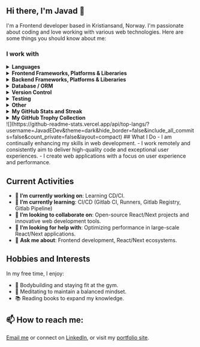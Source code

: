 ## Hi there, I'm Javad 👋

I'm a Frontend developer based in Kristiansand, Norway. I'm passionate about coding and love working with various web technologies. Here are some things you should know about me:

### I work with
<details><summary><b>Languages</b></summary>
<img src="https://img.shields.io/badge/JavaScript-F7DF1E?style=flat-square&logo=javascript&logoColor=black" alt="JavaScript"/>
<img src="https://img.shields.io/badge/TypeScript-007ACC?style=flat-square&logo=typescript&logoColor=white" alt="TypeScript"/>
  <img src="https://img.shields.io/badge/-GraphQL-E10098?style=flat&logo=graphql&logoColor=white" alt="GraphQL"/>
<img src="https://img.shields.io/badge/HTML5-E34F26?style=flat-square&logo=html5&logoColor=white" alt="HTML5"/>
<img src="https://img.shields.io/badge/CSS3-1572B6?style=flat-square&logo=css3&logoColor=white" alt="CSS3"/>
</details>

<details><summary><b>Frontend Frameworks, Platforms & Liberaries</b></summary>
<img src="https://img.shields.io/badge/React-20232A?style=flat-square&logo=react&logoColor=61DAFB" alt="React"/>
<img src="https://img.shields.io/badge/Next.js-000000?style=flat-square&logo=next.js&logoColor=white" alt="Next"/>
<img src="https://img.shields.io/badge/React_Router-CA4245?style=flat&logo=react-router&logoColor=white" alt="React-Router"/>
<img src="https://img.shields.io/badge/-React%20Query-FF4154?style=flat&logo=react%20query&logoColor=white" alt="React-Query"/>
<img src="https://img.shields.io/badge/Redux_Toolkit-764ABC?style=flat-square&logo=redux&logoColor=white" alt="Redux-Toolkit"/>
<img src="https://img.shields.io/badge/React%20Hook%20Form-%23EC5990.svg?style=flat&logo=reacthookform&logoColor=white" alt="React Hook Form"/>
<img src="https://img.shields.io/badge/Styled--components-DB7093?style=flat&logo=styled-components&logoColor=white" alt="Styled Components"/>
<img src="https://img.shields.io/badge/Threejs-black?style=flat&logo=three.js&logoColor=white" alt="Three js"/>
<img src="https://img.shields.io/badge/Tailwind_CSS-38B2AC?style=flat-square&logo=tailwind-css&logoColor=white" alt="TailwindCSS"/>
<img src="https://img.shields.io/badge/Bootstrap-%238511FA.svg?style=flat&logo=bootstrap&logoColor=white" alt="Bootstrap"/>
<img src="https://img.shields.io/badge/Chakra-%234ED1C5.svg?style=flat&logo=chakraui&logoColor=white" alt="Chakra"/>
<img src="https://img.shields.io/badge/Daisyui-5A0EF8?style=flat&logo=daisyui&logoColor=white" alt="DaisyUI"/>
<img src="https://img.shields.io/badge/SASS-hotpink.svg?style=flat&logo=SASS&logoColor=white" alt="SASS"/>
<img src="https://img.shields.io/badge/FastAPI-005571?style=flat&logo=fastapi" alt="FastAPI"/>
<img src="https://img.shields.io/badge/NPM-%23CB3837.svg?style=flat&logo=npm&logoColor=white" alt="NPM"/>
<img src="https://img.shields.io/badge/Socket.io-black?style=flat&logo=socket.io&badgeColor=010101" alt="Socket.io"/>
<img src="https://img.shields.io/badge/Vite-%23646CFF.svg?style=flat&logo=vite&logoColor=white" alt="Vite"/>
<img src="https://img.shields.io/badge/Webpack-%238DD6F9.svg?style=flat&logo=webpack&logoColor=black" alt="Webpack"/>
<img src="https://img.shields.io/badge/ESLint-4B3263?style=flat&logo=eslint&logoColor=white" alt="ESLint"/>
</details>

<details><summary><b>Backend Frameworks, Platforms & Liberaries</b></summary>
<img src="https://img.shields.io/badge/Node.js-339933?style=flat-square&logo=node.js&logoColor=white" alt="Node.js"/>
<img src="https://img.shields.io/badge/Express-000000?style=flat-square&logo=express&logoColor=white" alt="Express"/>
<img src="https://img.shields.io/badge/Axios-5A29E4?style=flat-square&logo=axios&logoColor=white" alt="Axios"/>
<img src="https://img.shields.io/badge/GraphQL-E10098?style=flat-square&logo=graphql&logoColor=white" alt="GraphQL"/>
<img src="https://img.shields.io/badge/-TypeGraphQL-%23C04392?style=flat" alt="Type-graphql"/>
<img src="https://img.shields.io/badge/Apollo_Client-311C87?style=flat-square&logo=apollographql&logoColor=white" alt="Apollo Client"/>
<img src="https://img.shields.io/badge/Docker-%230db7ed.svg?style=flat&logo=docker&logoColor=white" alt="Docker"/>
<img src="https://img.shields.io/badge/Postman-FF6C37?style=flat&logo=postman&logoColor=white" alt="Postman"/>
</details>

<details><summary><b>Database / ORM</b></summary>
<img src="https://img.shields.io/badge/PostgreSQL-336791?style=flat-square&logo=postgresql&logoColor=white" alt="PostgreSQL"/>
<img src="https://img.shields.io/badge/SQL-00758F?style=flat-square&logo=sql&logoColor=white" alt="SQL"/>
<img src="https://img.shields.io/badge/MySQL-4479A1.svg?style=flat&logo=mysql&logoColor=white" alt="MySQL"/>
<img src="https://img.shields.io/badge/MongoDB-47A248?style=flat-square&logo=mongodb&logoColor=white" alt="MongoDB"/>
<img src="https://img.shields.io/badge/Prisma-2D3748?style=flat-square&logo=prisma&logoColor=white" alt="Prisma"/>
<img src="https://img.shields.io/badge/Sqlite-%2307405e.svg?style=flat&logo=sqlite&logoColor=white" alt="SQLite"/>  
</details>

<details><summary><b>Version Control</b></summary>
<img src="https://img.shields.io/badge/GitHub-181717?style=flat-square&logo=github&logoColor=white" alt="GitHub"/>
<img src="https://img.shields.io/badge/Github%20Actions-%232671E5.svg?style=flat&logo=githubactions&logoColor=white" alt="GitHub Actions"/>
<img src="https://img.shields.io/badge/Git-%23F05033.svg?style=flat&logo=git&logoColor=white" alt="Git"/>
<img src="https://img.shields.io/badge/CI%2FCD-0A9EDC?style=flat-square&logo=continuous-integration&logoColor=white" alt="CI/CD"/>
</details>

<details><summary><b>Testing</b></summary>
<img src="https://img.shields.io/badge/React_Testing_Library-E33332?style=flat-square&logo=testing-library&logoColor=white" alt="React_Testing_Library"/>
<img src="https://img.shields.io/badge/Vitest-6E9F18?style=flat-square&logo=vitest&logoColor=white" alt="Vitest"/>
<img src="https://img.shields.io/badge/Jest-C21325?style=flat-square&logo=jest&logoColor=white" alt="Jest"/>
<img src="https://img.shields.io/badge/jasmine-%238A4182.svg?style=flat&logo=jasmine&logoColor=white" alt="Jasmine"/>
</details>

<details><summary><b>Other</b></summary>
<img src="https://img.shields.io/badge/Steam-%23000000.svg?style=flat&logo=steam&logoColor=white" alt="Steam"/>
<img src="https://img.shields.io/badge/PSN-%230070D1.svg?style=flat&logo=Playstation&logoColor=white" alt="PlayStation Network"/>
</details>

<details><summary><b>My GitHub Stats and Streak</b></summary>
<p align="center"><img src="https://github-readme-stats.vercel.app/api?username=javadedev&show_icons=true&show_icons=true&theme=transparent" alt="GitHub Stats"/></p>
<p align="center"><img src="https://github-readme-streak-stats.herokuapp.com/?user=javadedev&show_icons=true&theme=transparent" alt="GitHub Streak"/></p>  
</details>
<details><summary><b>My GitHub Trophy Collection</b></summary>
<p align="center"><img src="https://github-profile-trophy.vercel.app/?username=javadedev&column=4&title=MultipleLang,Organizations,Repositories,Commits,Followers,PullRequest,Stars,Issues&show_icons=true&theme=transparent&no-bg=true" alt="GitHub Trophy Collection"/></p>  
</details>
![](https://github-readme-stats.vercel.app/api/top-langs/?username=JavadEDev&theme=dark&hide_border=false&include_all_commits=false&count_private=false&layout=compact)
## What I Do
- I am continually enhancing my skills in web development.
- I work remotely and consistently aim to deliver high-quality code and exceptional user experiences.
- I create web applications with a focus on user experience and performance.
  
## Current Activities
- 🔭 **I’m currently working on**: Learning CD/CI.
- 🌱 **I’m currently learning**: CI/CD (Gitlab CI, Runners, Gitlab Registry, Gitlab Pipeline)
- 👯 **I’m looking to collaborate on**: Open-source React/Next projects and innovative web development tools.
- 🤔 **I’m looking for help with**: Optimizing performance in large-scale React/Next applications.
- 💬 **Ask me about**: Frontend development, React/Next ecosystems.

## Hobbies and Interests
In my free time, I enjoy:
- 💪 Bodybuilding and staying fit at the gym.
- 🧘 Meditating to maintain a balanced mindset.
- 📚 Reading books to expand my knowledge.

##  📫 **How to reach me**: 
[Email me](mailto:Javad.esmati@gmail..com) or connect on [LinkedIn](https://www.linkedin.com/in/javadesmatib), or visit my [portfolio site](http://www.javadesmati.name).


